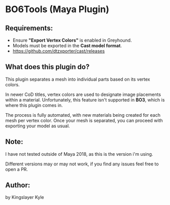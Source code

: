 # BO6Tools (Maya Plugin)

## Requirements:
- Ensure **"Export Vertex Colors"** is enabled in Greyhound.
- Models must be exported in the **Cast model format**.
- https://github.com/dtzxporter/cast/releases

## What does this plugin do?
This plugin separates a mesh into individual parts based on its vertex colors.

In newer CoD titles, vertex colors are used to designate image placements within a material. Unfortunately, this feature isn't supported in **BO3**, which is where this plugin comes in.

The process is fully automated, with new materials being created for each mesh per vertex color. Once your mesh is separated, you can proceed with exporting your model as usual.

## Note:
I have not tested outside of Maya 2018, as this is the version i'm using.

Different versions may or may not work, if you find any issues feel free to open a PR.

## Author:
by Kingslayer Kyle

